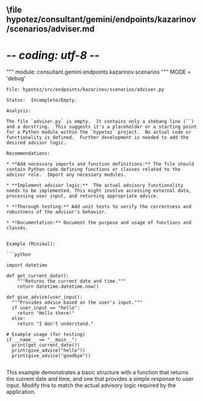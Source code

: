 ## \file hypotez/consultant/gemini/endpoints/kazarinov/scenarios/adviser.md
# -*- coding: utf-8 -*-

""" module: consultant.gemini.endpoints.kazarinov.scenarios """
MODE = 'debug'
```
File: hypotez/src/endpoints/kazarinov/scenarios/adviser.py

Status:  Incomplete/Empty.

Analysis:

The file `adviser.py` is empty.  It contains only a shebang line (``) and a docstring.  This suggests it's a placeholder or a starting point for a Python module within the `hypotez` project.  No actual code or functionality is defined.  Further development is needed to add the desired advisor logic.

Recommendations:

* **Add necessary imports and function definitions:** The file should contain Python code defining functions or classes related to the advisor role.  Import any necessary modules.

* **Implement advisor logic:**  The actual advisory functionality needs to be implemented. This might involve accessing external data, processing user input, and returning appropriate advice.

* **Thorough testing:** Add unit tests to verify the correctness and robustness of the advisor's behavior.

* **Documentation:** Document the purpose and usage of functions and classes.


Example (Minimal):

```python

import datetime

def get_current_date():
    """Returns the current date and time."""
    return datetime.datetime.now()

def give_advice(user_input):
  """Provides advice based on the user's input."""
  if user_input == "hello":
    return "Hello there!"
  else:
    return "I don't understand."

# Example usage (for testing)
if __name__ == "__main__":
  print(get_current_date())
  print(give_advice("hello"))
  print(give_advice("goodbye"))


```

This example demonstrates a basic structure with a function that returns the current date and time, and one that provides a simple response to user input.  Modify this to match the actual advisory logic required by the application.
```